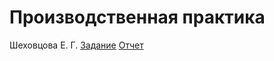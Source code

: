 # Производственная практика
Шеховцова Е. Г.
[Задание](https://github.com/ShekhovtcovaE/pract-7sem/blob/main/%D0%B7%D0%B0%D0%B4%D0%B0%D0%BD%D0%B8%D0%B5_%D1%82%D0%B5%D1%85%D0%BD%D0%BE%D0%BB%D0%BE%D0%B3%D0%B8%D1%87%D0%B5%D1%81%D0%BA%D0%B0%D1%8F_4%D0%BA%D1%83%D1%80%D1%81.pdf)
[Отчет](https://github.com/ShekhovtcovaE/pract-7sem/blob/main/%D0%BE%D1%82%D1%87%D0%B5%D1%82_%D1%82%D0%B5%D1%85%D0%BD%D0%BE%D0%BB%D0%BE%D0%B3%D0%B8%D1%87%D0%B5%D1%81%D0%BA%D0%B0%D1%8F_4%D0%BA%D1%83%D1%80%D1%81.pdf)

